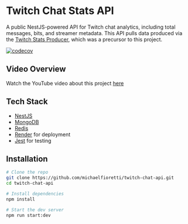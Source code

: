 # Twitch Chat Stats API

A public NestJS-powered API for Twitch chat analytics, including total messages, bits, and streamer metadata. This API pulls data produced via the [Twitch Stats Producer](https://github.com/michaelfioretti/twitch-stats-producer), which was a precursor to this project.

[![codecov](https://codecov.io/gh/michaelfioretti/twitch-chat-api/branch/develop/graph/badge.svg?token=D2VOC2DTG4)](https://codecov.io/gh/michaelfioretti/twitch-chat-api)

## Video Overview
Watch the YouTube video about this project [here](null)

## Tech Stack

- [NestJS](https://nestjs.com/)
- [MongoDB](https://www.mongodb.com/)
- [Redis](https://redis.io/)
- [Render](https://render.com/) for deployment
- [Jest](https://jestjs.io/) for testing

## Installation
```bash
# Clone the repo
git clone https://github.com/michaelfioretti/twitch-chat-api.git
cd twitch-chat-api

# Install dependencies
npm install

# Start the dev server
npm run start:dev
